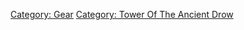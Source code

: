 [Category: Gear](Category:_Gear "wikilink") [Category: Tower Of The
Ancient Drow](Category:_Tower_Of_The_Ancient_Drow "wikilink")
